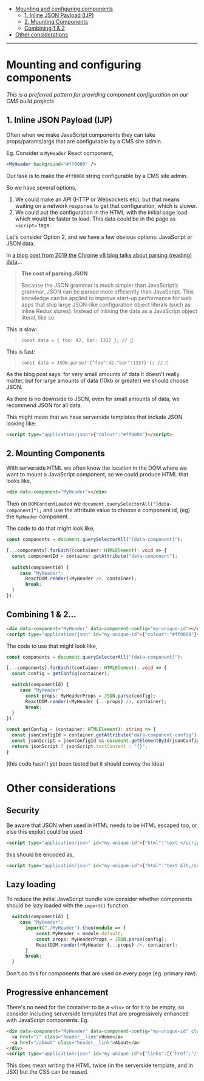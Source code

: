 * [Mounting and configuring components](#mounting-and-configuring-components)
  * [1. Inline JSON Payload (IJP)](#1-inline-json-payload-ijp)
  * [2. Mounting Components](#2-mounting-components)
  * [Combining 1 & 2](#combining-1--2)
* [Other considerations](#other-considerations)

------------------------------------

# Mounting and configuring components

_This is a preferred pattern for providing component configuration on our CMS build projects_

## 1. Inline JSON Payload (IJP)

Often when we make JavaScript components they can take props/params/args that are configurable by a CMS site admin.

Eg. Consider a `MyHeader` React component,

```jsx
<MyHeader background="#ff0000" />
```

Our task is to make the `#ff0000` string configurable by a CMS site admin.

So we have several options,

1. We could make an API (HTTP or Websockets etc), but that means waiting on a network response to get that configuration, which is slower.
2. We could put the configuration in the HTML with the initial page load which would be faster to load. This data could be in the page as `<script>` tags.

Let's consider Option 2, and we have a few obvious options: JavaScript or JSON data.

In [a blog post from 2019 the Chrome v8 blog talks about parsing (reading) data](https://v8.dev/blog/cost-of-javascript-2019#json)...

> **The cost of parsing JSON**
>
> Because the JSON grammar is much simpler than JavaScript’s grammar, JSON can be parsed more efficiently than JavaScript. This knowledge can be applied to improve start-up performance for web apps that ship large JSON-like configuration object literals (such as inline Redux stores). Instead of inlining the data as a JavaScript object literal, like so:

This is slow:

> `const data = { foo: 42, bar: 1337 }; // 🐌`

This is fast:

> `const data = JSON.parse('{"foo":42,"bar":1337}'); // 🚀`

As the blog post says: for very small amounts of data it doesn't really matter, but for large amounts of data (10kb or greater) we should choose JSON.

As there is no downside to JSON, even for small amounts of data, we recommend JSON for all data.

This might mean that we have serverside templates that include JSON looking like:

```html
<script type="application/json">{"colour":"#ff0000"}</script>
```

## 2. Mounting Components

With serverside HTML we often know the location in the DOM where we want to mount a JavaScript component, so we could produce HTML that looks like,

```html
<div data-component="MyHeader"></div>
```

Then on `DOMContentLoaded` we `document.querySelectorAll("[data-component]");` and use the attribute value to choose a component id, (eg) the `MyHeader` component.

The code to do that might look like,

```typescript
const components = document.querySelectorAll("[data-component]");

[...components].forEach((container: HTMLElement): void => {
  const componentId = container.getAttribute("data-component");
    
  switch(componentId) {
     case "MyHeader":
       ReactDOM.render(<MyHeader />, container);
       break;
  }
});
```

## Combining 1 & 2...

```html
<div data-component="MyHeader" data-component-config="my-unique-id"></div>
<script type="application/json" id="my-unique-id">{"colour":"#ff0000"}</script>
```

The code to use that might look like,

```typescript
const components = document.querySelectorAll("[data-component]");

[...components].forEach((container: HTMLElement): void => {
  const config = getConfig(container);

  switch(componentId) {
     case "MyHeader":
       const props: MyHeaderProps = JSON.parse(config);
       ReactDOM.render(<MyHeader {...props} />, container);
       break;
  }
});

const getConfig = (container: HTMLElement): string => {
  const jsonConfigId = container.getAttribute("data-component-config");
  const jsonScript = jsonConfigId && document.getElementById(jsonConfigId);
  return jsonScript ? jsonScript.textContent : "{}";
}
```

(this code hasn't yet been tested but it should convey the idea)

# Other considerations

## Security

Be aware that JSON when used in HTML needs to be HTML escaped too, or else this exploit could be used

```html
<script type="application/json" id="my-unique-id">{"html":"text </script> more text"}</script>
```

this should be encoded as,

```html
<script type="application/json" id="my-unique-id">{"html":"text &lt;/script&gt; more text"}</script>
```

## Lazy loading

To reduce the initial JavaScript bundle size consider whether components should be lazy loaded with the `import()` function.

```typescript
  switch(componentId) {
     case "MyHeader":       
       import("./MyHeader").then(module => {
           const MyHeader = module.default;
           const props: MyHeaderProps = JSON.parse(config);
           ReactDOM.render(<MyHeader {...props} />, container);
       }
       break;
  }
```

Don't do this for components that are used on every page (eg. primary nav).

## Progressive enhancement

There's no need for the container to be a `<div>` or for it to be empty, so consider including serverside templates that are progressively enhanced with JavaScript components. Eg.

```html
<div data-component="MyHeader" data-component-config="my-unique-id" class="header">
  <a href="/" class="header__link">Home</a>
  <a href="/about" class="header__link">About</a>
</div>
<script type="application/json" id="my-unique-id">{"links":[{"href":"/","text":"Home"},{"href":"/about","text":"About"}]}</script>
```

This does mean writing the HTML twice (in the serverside template, and in JSX) but the CSS can be reused.
